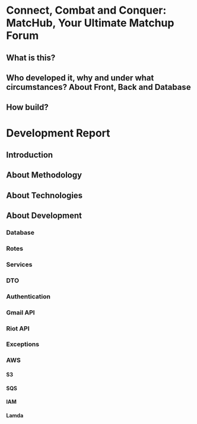 # Connect, Combat and Conquer: MatcHub, Your Ultimate Matchup Forum

## What is this?

## Who developed it, why and under what circumstances? About Front, Back and Database

## How build?

# Development Report

## Introduction

## About Methodology

## About Technologies

## About Development

### Database

### Rotes

### Services

### DTO

### Authentication

### Gmail API

### Riot API

### Exceptions

### AWS

#### S3

#### SQS

#### IAM

#### Lamda

